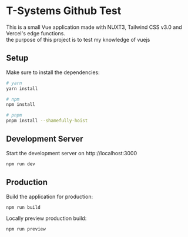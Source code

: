 # T-Systems Github Test

This is a small Vue application made with NUXT3, Tailwind CSS v3.0 and Vercel's edge functions.<br>
the purpose of this project is to test my knowledge of vuejs

## Setup

Make sure to install the dependencies:

```bash
# yarn
yarn install

# npm
npm install

# pnpm
pnpm install --shamefully-hoist
```

## Development Server

Start the development server on http://localhost:3000

```bash
npm run dev
```

## Production

Build the application for production:

```bash
npm run build
```

Locally preview production build:

```bash
npm run preview
```